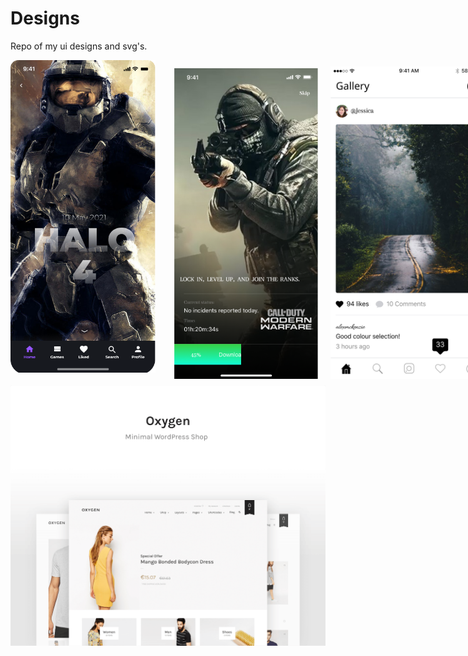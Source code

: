# Designs
 Repo of my ui designs and svg's.
 

<div style="display:flex; width:100%; height:100%; justify-content:space-between; flex-direction:row; " ><img  style="margin-right:20px;" src="https://github.com/satish-rajnale/Designs/blob/main/png/Halo.png" width="250px" height="500px"/><img  style="margin:10px;" src="https://github.com/satish-rajnale/Designs/blob/main/png/cod.png" width="250px" height="500px"/><img  style="margin:10px;" src="https://github.com/satish-rajnale/Designs/blob/main/png/Feed.png" width="250px" height="500px"/></div>


<img alt="oxygen markup" src="https://github.com/satish-rajnale/Designs/blob/main/png/oxygen.png" width="100%" height="100%"/>




